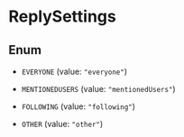 

# ReplySettings

## Enum


* `EVERYONE` (value: `"everyone"`)

* `MENTIONEDUSERS` (value: `"mentionedUsers"`)

* `FOLLOWING` (value: `"following"`)

* `OTHER` (value: `"other"`)



